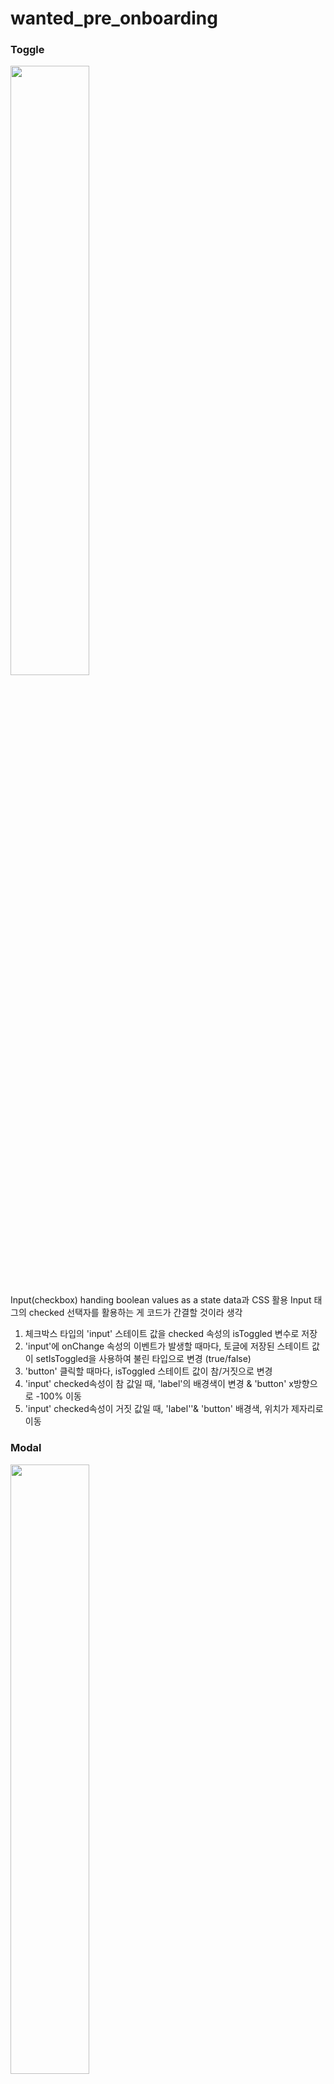 # wanted_pre_onboarding

### Toggle

<img width="50%" src="https://user-images.githubusercontent.com/92242083/154052171-50ac6568-69c7-4163-bafc-a1fcd803db89.gif" />

Input(checkbox) handing boolean values as a state data과 CSS 활용
Input 태그의 checked 선택자를 활용하는 게 코드가 간결할 것이라 생각

1. 체크박스 타입의 'input' 스테이트 값을 checked 속성의 isToggled 변수로 저장
2. 'input'에 onChange 속성의 이벤트가 발생할 때마다, 토글에 저장된 스테이트 값이 setIsToggled을 사용하여 불린 타입으로 변경 (true/false)
3. 'button' 클릭할 때마다, isToggled 스테이트 값이 참/거짓으로 변경
4. 'input' checked속성이 참 값일 때, 'label'의 배경색이 변경 & 'button' x방향으로 -100% 이동
5. 'input' checked속성이 거짓 값일 때, 'label''& 'button' 배경색, 위치가 제자리로 이동

### Modal

<img width="50%" src="https://user-images.githubusercontent.com/92242083/154053222-b826c47a-4bae-4668-8252-9c6077351a11.gif" />

버튼을 클릭하면 새로운 팝업 창이 활성화
토글 컴포넌트와 비슷하게 modal의 state 값이 거짓이면 팝업이 뜨지 않고, 참일 시에만 팝업이 활성화되도록 구현하는 게 간결할 것이라 생각

1. 'button'에 onClick 함수 속성을 추가
2. modal, setModal을 초기값이 false인 불린 타입의 스테이트로 useState를 사용하여 설정
3. 'button'에 onClick이 발생하면 setModal을 이용하여 modal의 값을 true로 변경
4. modal값이 false일 때, undefined설정하여 팝업관련 태그가 활성화되지 않게 함
5. modal 값이 true 일 때, 팝업이 활성화되고 전체 background 색상이 변경되게 css로 색상변경
6. 팝업 안에 'button'에도 onClick 속성을 설정하여 이 'button'이 클릭되면 modal이 false로 다시 변경되고 팝업이 비활성화

### Tab

<img width="50%" src="https://user-images.githubusercontent.com/92242083/154053227-91f369de-0e43-4f62-8837-35e4c5334bef.gif" />

1. tab 스테이트 값을 제일 처음에 보여야 하는 tab1으로 초기화
2. tabLength스테이트 값을 탭의 갯수만큼 배열의 길이로 잡아 초기화 [‘1’,’2’,’3’]
3. 탭의 길이만큼 Tab'list'가 생성되도록 맵핑
4. 각각의 탭을 클릭할 때마다, 탭 스테이트와 펼쳐지는 메뉴가 동일하면 전시
5. tabLength의 index를 사용하여 선택된 selectedTab이 동일하면 스타일링을 다르게 변경

### Tag

<img width="50%" src="https://user-images.githubusercontent.com/92242083/154053256-ac48885b-7fc5-43fc-ad73-ac604c3f8dad.gif"/>

1. state 데이터(tagData)를 태그들의 배열로 초기값을 설정
2. 'ul', 'li'를 사용하여 일체의 리스트로 태그 배열의 관리가 수월하게 jsx 마크업
3. 'list' 안에는 태그 값과 x를 수평으로 정렬하기 위해 인라인 레벨 태그인 'span'으로 추가
4. 내장 함수 map()에 ‘tag’, ’index’를 인자로 설정하여 배열인 태그들을 출력
5. 사용자에게 입력 값인 또 다른 태그를 받아 오기 위해 'input' 추가
6. 해당 'input'에 ‘enter’를 누르면 이벤트를 발생시키는 onKeyUp와 addTagData함수 속성을 추가
7. ‘enter’를 누르면 addTagData함수 실행
8. addTagData: 사용자에게 받아온 태그를 기존 스테이트 배열(…tagData)에 끝에 setTagData을 사용하여 새로운 배열을 추가
9. 태그를 삭제하기 위해 removeTagData속성을 'ul'태그 안에 onClick이벤트와 연결
10. removeTagData: 내장 함수 filter()를 사용하여 클릭된 이벤트의 index 와 인자로 받아온 배열 값들을 돌면서 해당 index와 동일하면 배열에서 삭제 후, setTagData로 태그 배열 업데이트

### AutoComplete

<img width="50%" src="https://user-images.githubusercontent.com/92242083/154053256-ac48885b-7fc5-43fc-ad73-ac604c3f8dad.gif"/>

1. 자동 완성 기능에 사용할 문자 배열을data 변수에 저장
2. 자동 제안 auto, 클로즈 버튼 closeBtn, 선택된 단어 ‘seleted’ 스테이트 값을 초기화
3. 사용자에게 받아온 값에서 자동 완성 단어들을 제안하기 위해 onTextChanged함수를 onChange 속성에 설정
4. onTextChanged: 사용자에게 받아온 입력 값에 data안에 있는 제안할 문자값이 있으면 받아온 입력 값으로 filter()를 해주고 출력
5. data안의 문자열 중 제안할 단어가 없으면 renderSuggestions() 실행하지 않음
6. renderSuggestions(): 제안 단어 존재 시, 실행, 제안된 단어들을 리렌더링
7. 'button' 클로즈 버튼을 누르면 제안 단어와 함께 사용자가 입력한 'input' 데이터 사라짐

### ClickToEdit

<img width="50%" src="https://user-images.githubusercontent.com/92242083/154053265-d4bad422-fd2f-40c0-bedb-50e3727cff44.gif" />

1. 사용자에게 이름과 나이를 'input'으로 받음
2. 받아온 이름과 나이를 ref속성으로 변수 설정 (nameRef, ageRef)
3. 최상위 div 박스에 onClick 이벤트 설정
4. 박스 컨테이너 내부에 아무 데나 클릭하면 'p'태그에 설정된 {name}, {age} 변수 값이 변경
